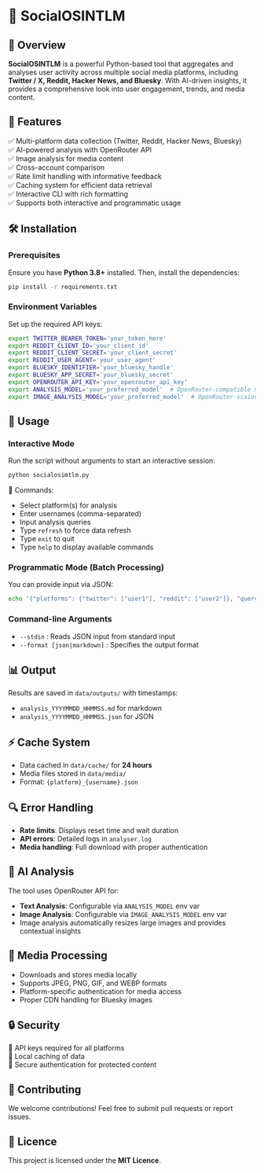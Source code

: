 # 🚀 SocialOSINTLM

## 📌 Overview
**SocialOSINTLM** is a powerful Python-based tool that aggregates and analyses user activity across multiple social media platforms, including **Twitter / X, Reddit, Hacker News, and Bluesky**. With AI-driven insights, it provides a comprehensive look into user engagement, trends, and media content.

## 🌟 Features
✅ Multi-platform data collection (Twitter, Reddit, Hacker News, Bluesky)  
✅ AI-powered analysis with OpenRouter API  
✅ Image analysis for media content  
✅ Cross-account comparison  
✅ Rate limit handling with informative feedback  
✅ Caching system for efficient data retrieval  
✅ Interactive CLI with rich formatting  
✅ Supports both interactive and programmatic usage  

## 🛠 Installation
### Prerequisites
Ensure you have **Python 3.8+** installed. Then, install the dependencies:

```sh
pip install -r requirements.txt
```

### Environment Variables
Set up the required API keys:
```sh
export TWITTER_BEARER_TOKEN='your_token_here'
export REDDIT_CLIENT_ID='your_client_id'
export REDDIT_CLIENT_SECRET='your_client_secret'
export REDDIT_USER_AGENT='your_user_agent'
export BLUESKY_IDENTIFIER='your_bluesky_handle'
export BLUESKY_APP_SECRET='your_bluesky_secret'
export OPENROUTER_API_KEY='your_openrouter_api_key'
export ANALYSIS_MODEL='your_preferred_model'  # OpenRouter-compatible model
export IMAGE_ANALYSIS_MODEL='your_preferred_model'  # OpenRouter-vision compatible model
```

## 🚀 Usage
### Interactive Mode
Run the script without arguments to start an interactive session:
```sh
python socialosimtlm.py
```
📌 Commands:
- Select platform(s) for analysis
- Enter usernames (comma-separated)
- Input analysis queries
- Type `refresh` to force data refresh
- Type `exit` to quit
- Type `help` to display available commands

### Programmatic Mode (Batch Processing)
You can provide input via JSON:
```sh
echo '{"platforms": {"twitter": ["user1"], "reddit": ["user2"]}, "query": "Analyse engagement", "format": "markdown"}' | python socialosintlm.py --stdin
```

### Command-line Arguments
- `--stdin` : Reads JSON input from standard input
- `--format [json|markdown]` : Specifies the output format

## 📊 Output
Results are saved in `data/outputs/` with timestamps:
- `analysis_YYYYMMDD_HHMMSS.md` for markdown
- `analysis_YYYYMMDD_HHMMSS.json` for JSON

## ⚡ Cache System
- Data cached in `data/cache/` for **24 hours**
- Media files stored in `data/media/`
- Format: `{platform}_{username}.json`

## 🔍 Error Handling
- **Rate limits**: Displays reset time and wait duration
- **API errors**: Detailed logs in `analyser.log`
- **Media handling**: Full download with proper authentication

## 🤖 AI Analysis
The tool uses OpenRouter API for:
- **Text Analysis**: Configurable via `ANALYSIS_MODEL` env var
- **Image Analysis**: Configurable via `IMAGE_ANALYSIS_MODEL` env var
- Image analysis automatically resizes large images and provides contextual insights

## 📸 Media Processing
- Downloads and stores media locally
- Supports JPEG, PNG, GIF, and WEBP formats
- Platform-specific authentication for media access
- Proper CDN handling for Bluesky images

## 🔒 Security
🔹 API keys required for all platforms  
🔹 Local caching of data  
🔹 Secure authentication for protected content  

## 🤝 Contributing
We welcome contributions! Feel free to submit pull requests or report issues.

## 📜 Licence
This project is licensed under the **MIT Licence**.